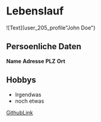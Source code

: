 # Lebenslauf

![Text](user_205_profile"John Doe")

## Persoenliche Daten
**Name**
**Adresse**
**PLZ**
**Ort**

## Hobbys

* Irgendwas
* noch etwas

[GithubLink](https://github.com/demihollow/)

